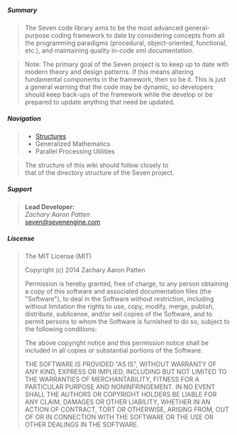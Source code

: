 ##### Summary

>The Seven code library aims to be the most advanced general-purpose 
>coding framework to date by considering concepts from all the
>programming paradigms (procedural, object-oriented, functional, etc.),
>and maintaining quality in-code xml documentation.

>Note: The primary goal of the Seven project is to keep up to date with
>modern theory and design patterns. If this means altering 
>fundamental components in the framework, then so be it. This is just
>a general warning that the code may be dynamic, so developers should
>keep back-ups of the framework while the develop or be prepared to
>update anything that need be updated.

##### Navigation

>- [Structures](https://github.com/53V3N1X/SevenFramework/wiki/Structures)<br />
>- Generalized Mathematics<br />
>- Parallel Processing Utilities<br />

>The structure of this wiki should follow closely to<br />
>that of the directory structure of the Seven project.

##### Support
  
>**Lead Developer:**<br />
>  _Zachary Aaron Patten_<br />
>  seven@sevenengine.com<br />
  
##### Liscense

>The MIT License (MIT)
>
>Copyright (c) 2014 Zachary Aaron Patten
>
>Permission is hereby granted, free of charge, to any person obtaining a copy
>of this software and associated documentation files (the "Software"), to deal
>in the Software without restriction, including without limitation the rights
>to use, copy, modify, merge, publish, distribute, sublicense, and/or sell
>copies of the Software, and to permit persons to whom the Software is
>furnished to do so, subject to the following conditions: 
>
>The above copyright notice and this permission notice shall be included in
>all copies or substantial portions of the Software.
>
>THE SOFTWARE IS PROVIDED "AS IS", WITHOUT WARRANTY OF ANY KIND, EXPRESS OR
>IMPLIED, INCLUDING BUT NOT LIMITED TO THE WARRANTIES OF MERCHANTABILITY,
>FITNESS FOR A PARTICULAR PURPOSE AND NONINFRINGEMENT. IN NO EVENT SHALL THE
>AUTHORS OR COPYRIGHT HOLDERS BE LIABLE FOR ANY CLAIM, DAMAGES OR OTHER
>LIABILITY, WHETHER IN AN ACTION OF CONTRACT, TORT OR OTHERWISE, ARISING FROM,
>OUT OF OR IN CONNECTION WITH THE SOFTWARE OR THE USE OR OTHER DEALINGS IN
>THE SOFTWARE.